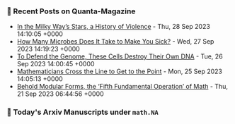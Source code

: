 ### 📝 Recent Posts on Quanta-Magazine
<!-- quanta starts -->
* <a href="https://www.quantamagazine.org/in-the-milky-ways-stars-a-history-of-violence-20230928/">In the Milky Way’s Stars, a History of Violence</a> - Thu, 28 Sep 2023 14:10:05 +0000
* <a href="https://www.quantamagazine.org/how-many-microbes-does-it-take-to-make-you-sick-20230927/">How Many Microbes Does It Take to Make You Sick?</a> - Wed, 27 Sep 2023 14:19:23 +0000
* <a href="https://www.quantamagazine.org/to-defend-the-genome-these-cells-destroy-their-own-dna-20230926/">To Defend the Genome, These Cells Destroy Their Own DNA</a> - Tue, 26 Sep 2023 14:00:45 +0000
* <a href="https://www.quantamagazine.org/mathematicians-cross-the-line-to-get-to-the-point-20230925/">Mathematicians Cross the Line to Get to the Point</a> - Mon, 25 Sep 2023 14:05:13 +0000
* <a href="https://www.quantamagazine.org/behold-modular-forms-the-fifth-fundamental-operation-of-math-20230921/">Behold Modular Forms, the ‘Fifth Fundamental Operation’ of Math</a> - Thu, 21 Sep 2023 06:44:56 +0000
<!-- quanta ends -->
### 📝 Today's Arxiv Manuscripts under ``math.NA``
<!-- arxiv-math-na starts -->

<!-- arxiv-math-na ends -->
